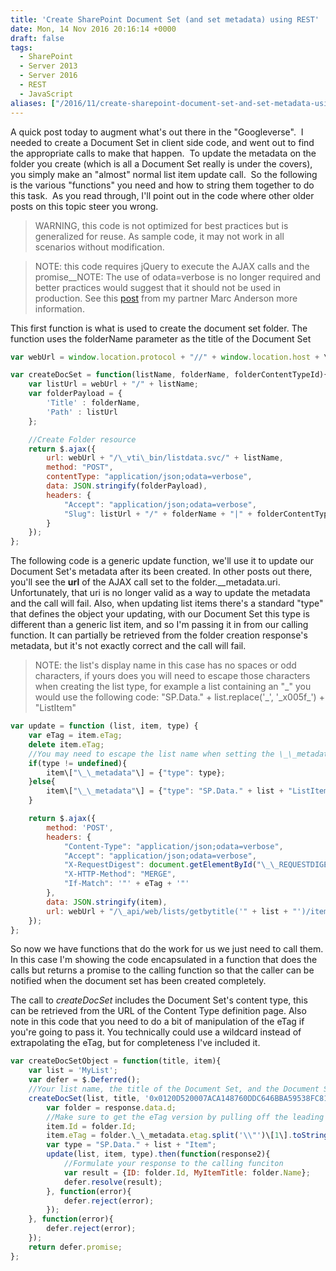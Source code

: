 ```yaml
---
title: 'Create SharePoint Document Set (and set metadata) using REST'
date: Mon, 14 Nov 2016 20:16:14 +0000
draft: false
tags: 
  - SharePoint
  - Server 2013
  - Server 2016
  - REST
  - JavaScript
aliases: ["/2016/11/create-sharepoint-document-set-and-set-metadata-using-rest/"]
---
```


A quick post today to augment what's out there in the "Googleverse".  I needed to create a Document Set in client side code, and went out to find the appropriate calls to make that happen.  To update the metadata on the folder you create (which is all a Document Set really is under the covers), you simply make an "almost" normal list item update call.  So the following is the various "functions" you need and how to string them together to do this task.  As you read through, I'll point out in the code where other older posts on this topic steer you wrong.

>WARNING, this code is not optimized for best practices but is generalized for reuse. As sample code, it may not work in all scenarios without modification.

>NOTE: this code requires jQuery to execute the AJAX calls and the promise__NOTE: The use of odata=verbose is no longer required and better practices would suggest that it should not be used in production. See this [post](http://sympmarc.com/2016/05/02/making-your-rest-calls-simpler-by-changing-the-metadata-setting/) from my partner Marc Anderson more information.

This first function is what is used to create the document set folder. The function uses the folderName parameter as the title of the Document Set

```javascript
var webUrl = window.location.protocol + "//" + window.location.host + \_spPageContextInfo.webServerRelativeUrl;

var createDocSet = function(listName, folderName, folderContentTypeId){
    var listUrl = webUrl + "/" + listName;
    var folderPayload = {
        'Title' : folderName,
        'Path' : listUrl
    };

    //Create Folder resource
    return $.ajax({
        url: webUrl + "/\_vti\_bin/listdata.svc/" + listName,
        method: "POST",
        contentType: "application/json;odata=verbose",
        data: JSON.stringify(folderPayload),
        headers: {
            "Accept": "application/json;odata=verbose",
            "Slug": listUrl + "/" + folderName + "|" + folderContentTypeId
        }
    });
};
```

The following code is a generic update function, we'll use it to update our Document Set's metadata after its been created. In other posts out there, you'll see the **url** of the AJAX call set to the folder.\_\_metadata.uri. Unfortunately, that uri is no longer valid as a way to update the metadata and the call will fail. Also, when updating list items there's a standard "type" that defines the object your updating, with our Document Set this type is different than a generic list item, and so I'm passing it in from our calling function. It can partially be retrieved from the folder creation response's metadata, but it's not exactly correct and the call will fail.

>NOTE: the list's display name in this case has no spaces or odd characters, if yours does you will need to escape those characters when creating the list type, for example a list containing an "\_" you would use the following code: "SP.Data." + list.replace('\_', '\_x005f\_') + "ListItem"

```javascript
var update = function (list, item, type) {
    var eTag = item.eTag;
    delete item.eTag;
    //You may need to escape the list name when setting the \_\_metadata property "type".
    if(type != undefined){
        item\["\_\_metadata"\] = {"type": type};
    }else{
        item\["\_\_metadata"\] = {"type": "SP.Data." + list + "ListItem"};
    }

    return $.ajax({
        method: 'POST',
        headers: {
            "Content-Type": "application/json;odata=verbose",
            "Accept": "application/json;odata=verbose",
            "X-RequestDigest": document.getElementById("\_\_REQUESTDIGEST").value,
            "X-HTTP-Method": "MERGE",
            "If-Match": '"' + eTag + '"'
        },
        data: JSON.stringify(item),
        url: webUrl + "/\_api/web/lists/getbytitle('" + list + "')/items(" + item.Id + ")"
    });
};
```

So now we have functions that do the work for us we just need to call them. In this case I'm showing the code encapsulated in a function that does the calls but returns a promise to the calling function so that the caller can be notified when the document set has been created completely.

The call to _createDocSet_ includes the Document Set's content type, this can be retrieved from the URL of the Content Type definition page. Also note in this code that you need to do a bit of manipulation of the eTag if you're going to pass it. You technically could use a wildcard instead of extrapolating the eTag, but for completeness I've included it.

```javascript
var createDocSetObject = function(title, item){
    var list = 'MyList';
    var defer = $.Deferred();
    //Your list name, the title of the Document Set, and the Document Set's content type 
    createDocSet(list, title, '0x0120D520007ACA148760DDC646BBA59538FC81DBF9').then(function(response){
        var folder = response.data.d;
        //Make sure to get the eTag version by pulling off the leading info
        item.Id = folder.Id;
        item.eTag = folder.\_\_metadata.etag.split('\\"')\[1\].toString();
        var type = "SP.Data." + list + "Item";
        update(list, item, type).then(function(response2){
            //Formulate your response to the calling funciton
            var result = {ID: folder.Id, MyItemTitle: folder.Name};
            defer.resolve(result);
        }, function(error){
            defer.reject(error);
        });
    }, function(error){
        defer.reject(error);
    });
    return defer.promise;
};
```
